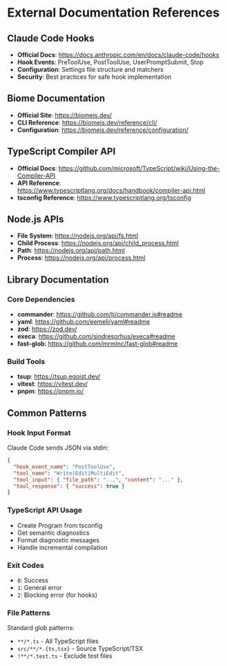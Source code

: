 # External Documentation References

## Claude Code Hooks
- **Official Docs**: https://docs.anthropic.com/en/docs/claude-code/hooks
- **Hook Events**: PreToolUse, PostToolUse, UserPromptSubmit, Stop
- **Configuration**: Settings file structure and matchers
- **Security**: Best practices for safe hook implementation

## Biome Documentation
- **Official Site**: https://biomejs.dev/
- **CLI Reference**: https://biomejs.dev/reference/cli/
- **Configuration**: https://biomejs.dev/reference/configuration/

## TypeScript Compiler API
- **Official Docs**: https://github.com/microsoft/TypeScript/wiki/Using-the-Compiler-API
- **API Reference**: https://www.typescriptlang.org/docs/handbook/compiler-api.html
- **tsconfig Reference**: https://www.typescriptlang.org/tsconfig

## Node.js APIs
- **File System**: https://nodejs.org/api/fs.html
- **Child Process**: https://nodejs.org/api/child_process.html
- **Path**: https://nodejs.org/api/path.html
- **Process**: https://nodejs.org/api/process.html

## Library Documentation

### Core Dependencies
- **commander**: https://github.com/tj/commander.js#readme
- **yaml**: https://github.com/eemeli/yaml#readme
- **zod**: https://zod.dev/
- **execa**: https://github.com/sindresorhus/execa#readme
- **fast-glob**: https://github.com/mrmlnc/fast-glob#readme

### Build Tools
- **tsup**: https://tsup.egoist.dev/
- **vitest**: https://vitest.dev/
- **pnpm**: https://pnpm.io/

## Common Patterns

### Hook Input Format
Claude Code sends JSON via stdin:
```json
{
  "hook_event_name": "PostToolUse",
  "tool_name": "Write|Edit|MultiEdit",
  "tool_input": { "file_path": "...", "content": "..." },
  "tool_response": { "success": true }
}
```

### TypeScript API Usage
- Create Program from tsconfig
- Get semantic diagnostics
- Format diagnostic messages
- Handle incremental compilation

### Exit Codes
- `0`: Success
- `1`: General error
- `2`: Blocking error (for hooks)

### File Patterns
Standard glob patterns:
- `**/*.ts` - All TypeScript files
- `src/**/*.{ts,tsx}` - Source TypeScript/TSX
- `!**/*.test.ts` - Exclude test files